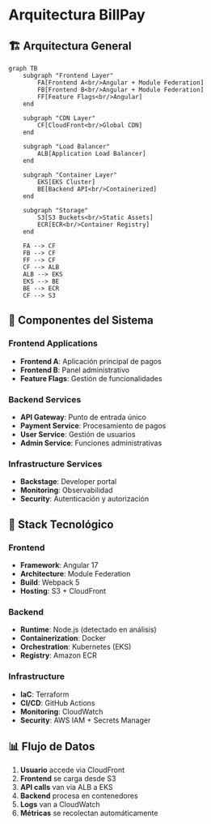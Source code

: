 # Arquitectura BillPay

## 🏗️ Arquitectura General

```mermaid
graph TB
    subgraph "Frontend Layer"
        FA[Frontend A<br/>Angular + Module Federation]
        FB[Frontend B<br/>Angular + Module Federation]
        FF[Feature Flags<br/>Angular]
    end
    
    subgraph "CDN Layer"
        CF[CloudFront<br/>Global CDN]
    end
    
    subgraph "Load Balancer"
        ALB[Application Load Balancer]
    end
    
    subgraph "Container Layer"
        EKS[EKS Cluster]
        BE[Backend API<br/>Containerized]
    end
    
    subgraph "Storage"
        S3[S3 Buckets<br/>Static Assets]
        ECR[ECR<br/>Container Registry]
    end
    
    FA --> CF
    FB --> CF
    FF --> CF
    CF --> ALB
    ALB --> EKS
    EKS --> BE
    BE --> ECR
    CF --> S3
```

## 🎯 Componentes del Sistema

### Frontend Applications
- **Frontend A**: Aplicación principal de pagos
- **Frontend B**: Panel administrativo
- **Feature Flags**: Gestión de funcionalidades

### Backend Services
- **API Gateway**: Punto de entrada único
- **Payment Service**: Procesamiento de pagos
- **User Service**: Gestión de usuarios
- **Admin Service**: Funciones administrativas

### Infrastructure Services
- **Backstage**: Developer portal
- **Monitoring**: Observabilidad
- **Security**: Autenticación y autorización

## 🔧 Stack Tecnológico

### Frontend
- **Framework**: Angular 17
- **Architecture**: Module Federation
- **Build**: Webpack 5
- **Hosting**: S3 + CloudFront

### Backend
- **Runtime**: Node.js (detectado en análisis)
- **Containerization**: Docker
- **Orchestration**: Kubernetes (EKS)
- **Registry**: Amazon ECR

### Infrastructure
- **IaC**: Terraform
- **CI/CD**: GitHub Actions
- **Monitoring**: CloudWatch
- **Security**: AWS IAM + Secrets Manager

## 📊 Flujo de Datos

1. **Usuario** accede via CloudFront
2. **Frontend** se carga desde S3
3. **API calls** van via ALB a EKS
4. **Backend** procesa en contenedores
5. **Logs** van a CloudWatch
6. **Métricas** se recolectan automáticamente
